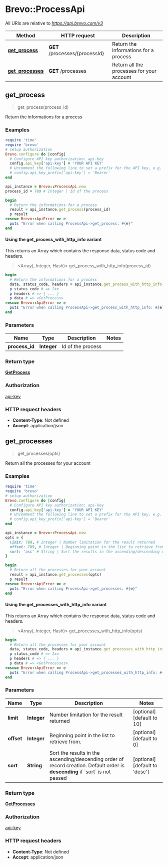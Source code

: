 # Brevo::ProcessApi

All URIs are relative to *https://api.brevo.com/v3*

| Method | HTTP request | Description |
| ------ | ------------ | ----------- |
| [**get_process**](ProcessApi.md#get_process) | **GET** /processes/{processId} | Return the informations for a process |
| [**get_processes**](ProcessApi.md#get_processes) | **GET** /processes | Return all the processes for your account |


## get_process

> <GetProcess> get_process(process_id)

Return the informations for a process

### Examples

```ruby
require 'time'
require 'brevo'
# setup authorization
Brevo.configure do |config|
  # Configure API key authorization: api-key
  config.api_key['api-key'] = 'YOUR API KEY'
  # Uncomment the following line to set a prefix for the API key, e.g. 'Bearer' (defaults to nil)
  # config.api_key_prefix['api-key'] = 'Bearer'
end

api_instance = Brevo::ProcessApi.new
process_id = 789 # Integer | Id of the process

begin
  # Return the informations for a process
  result = api_instance.get_process(process_id)
  p result
rescue Brevo::ApiError => e
  puts "Error when calling ProcessApi->get_process: #{e}"
end
```

#### Using the get_process_with_http_info variant

This returns an Array which contains the response data, status code and headers.

> <Array(<GetProcess>, Integer, Hash)> get_process_with_http_info(process_id)

```ruby
begin
  # Return the informations for a process
  data, status_code, headers = api_instance.get_process_with_http_info(process_id)
  p status_code # => 2xx
  p headers # => { ... }
  p data # => <GetProcess>
rescue Brevo::ApiError => e
  puts "Error when calling ProcessApi->get_process_with_http_info: #{e}"
end
```

### Parameters

| Name | Type | Description | Notes |
| ---- | ---- | ----------- | ----- |
| **process_id** | **Integer** | Id of the process |  |

### Return type

[**GetProcess**](GetProcess.md)

### Authorization

[api-key](../README.md#api-key)

### HTTP request headers

- **Content-Type**: Not defined
- **Accept**: application/json


## get_processes

> <GetProcesses> get_processes(opts)

Return all the processes for your account

### Examples

```ruby
require 'time'
require 'brevo'
# setup authorization
Brevo.configure do |config|
  # Configure API key authorization: api-key
  config.api_key['api-key'] = 'YOUR API KEY'
  # Uncomment the following line to set a prefix for the API key, e.g. 'Bearer' (defaults to nil)
  # config.api_key_prefix['api-key'] = 'Bearer'
end

api_instance = Brevo::ProcessApi.new
opts = {
  limit: 789, # Integer | Number limitation for the result returned
  offset: 789, # Integer | Beginning point in the list to retrieve from.
  sort: 'asc' # String | Sort the results in the ascending/descending order of record creation. Default order is **descending** if `sort` is not passed
}

begin
  # Return all the processes for your account
  result = api_instance.get_processes(opts)
  p result
rescue Brevo::ApiError => e
  puts "Error when calling ProcessApi->get_processes: #{e}"
end
```

#### Using the get_processes_with_http_info variant

This returns an Array which contains the response data, status code and headers.

> <Array(<GetProcesses>, Integer, Hash)> get_processes_with_http_info(opts)

```ruby
begin
  # Return all the processes for your account
  data, status_code, headers = api_instance.get_processes_with_http_info(opts)
  p status_code # => 2xx
  p headers # => { ... }
  p data # => <GetProcesses>
rescue Brevo::ApiError => e
  puts "Error when calling ProcessApi->get_processes_with_http_info: #{e}"
end
```

### Parameters

| Name | Type | Description | Notes |
| ---- | ---- | ----------- | ----- |
| **limit** | **Integer** | Number limitation for the result returned | [optional][default to 10] |
| **offset** | **Integer** | Beginning point in the list to retrieve from. | [optional][default to 0] |
| **sort** | **String** | Sort the results in the ascending/descending order of record creation. Default order is **descending** if &#x60;sort&#x60; is not passed | [optional][default to &#39;desc&#39;] |

### Return type

[**GetProcesses**](GetProcesses.md)

### Authorization

[api-key](../README.md#api-key)

### HTTP request headers

- **Content-Type**: Not defined
- **Accept**: application/json

